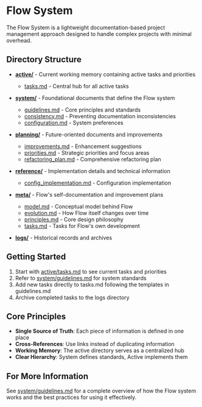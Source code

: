 # Flow System

The Flow System is a lightweight documentation-based project management approach designed to handle complex projects with minimal overhead.

## Directory Structure

- **[active/](active/)** - Current working memory containing active tasks and priorities
  - [tasks.md](active/tasks.md) - Central hub for all active tasks

- **[system/](system/)** - Foundational documents that define the Flow system
  - [guidelines.md](system/guidelines.md) - Core principles and standards
  - [consistency.md](system/consistency.md) - Preventing documentation inconsistencies
  - [configuration.md](system/configuration.md) - System preferences

- **[planning/](planning/)** - Future-oriented documents and improvements
  - [improvements.md](planning/improvements.md) - Enhancement suggestions
  - [priorities.md](planning/priorities.md) - Strategic priorities and focus areas
  - [refactoring_plan.md](planning/refactoring_plan.md) - Comprehensive refactoring plan

- **[reference/](reference/)** - Implementation details and technical information
  - [config_implementation.md](reference/config_implementation.md) - Configuration implementation

- **[meta/](meta/)** - Flow's self-documentation and improvement plans
  - [model.md](meta/model.md) - Conceptual model behind Flow
  - [evolution.md](meta/evolution.md) - How Flow itself changes over time
  - [principles.md](meta/principles.md) - Core design philosophy
  - [tasks.md](meta/tasks.md) - Tasks for Flow's own development

- **[logs/](logs/)** - Historical records and archives

## Getting Started

1. Start with [active/tasks.md](active/tasks.md) to see current tasks and priorities
2. Refer to [system/guidelines.md](system/guidelines.md) for system standards
3. Add new tasks directly to tasks.md following the templates in guidelines.md
4. Archive completed tasks to the logs directory

## Core Principles

- **Single Source of Truth**: Each piece of information is defined in one place
- **Cross-References**: Use links instead of duplicating information
- **Working Memory**: The active directory serves as a centralized hub
- **Clear Hierarchy**: System defines standards, Active implements them

## For More Information

See [system/guidelines.md](system/guidelines.md) for a complete overview of how the Flow system works and the best practices for using it effectively. 